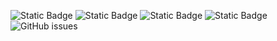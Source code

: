 ![Static Badge](https://img.shields.io/badge/blacklists-60-000000) ![Static Badge](https://img.shields.io/badge/blacklisted-2809415-cc0000) ![Static Badge](https://img.shields.io/badge/whitelisted-2242-00CC00) ![Static Badge](https://img.shields.io/badge/streaming_blacklist-28106-000000) ![GitHub issues](https://img.shields.io/github/issues/fabriziosalmi/blacklists)
